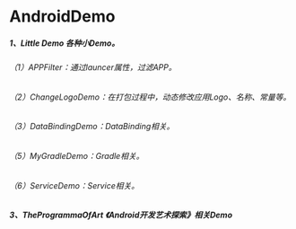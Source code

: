 # AndroidDemo
##### 1、Little Demo 各种小Demo。
###### （1）APPFilter：通过launcer属性，过滤APP。
###### （2）ChangeLogoDemo：在打包过程中，动态修改应用Logo、名称、常量等。
###### （3）DataBindingDemo：DataBinding相关。
###### （5）MyGradleDemo：Gradle相关。
###### （6）ServiceDemo：Service相关。
##### 3、TheProgrammaOfArt 《Android开发艺术探索》相关Demo
